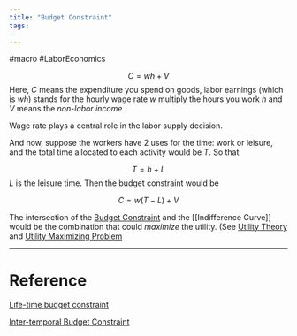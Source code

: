 ```yaml
---
title: "Budget Constraint"
tags:
- 
---
```


#macro #LaborEconomics 

$$
C=wh+V
$$
Here, $C$ means the expenditure you spend on goods, labor earnings (which is $wh$) stands for the hourly wage rate $w$ multiply the hours you work $h$ and  $V$ means the *non-labor income*  . 

Wage rate plays a central role in the labor supply decision.

And now, suppose the workers have 2 uses for the time: work or leisure, and the total time allocated to each activity would be $T$.  So that 

$$
T=h+L
$$
$L$ is the leisure time. Then the budget constraint would be 

$$
C=w(T-L)+V
$$

The intersection of the [Budget Constraint](Budget%20Constraint.md) and the [[Indifference Curve]] would be the combination that could *maximize* the utility. (See [Utility Theory](Utility%20Theory.md) and [Utility Maximizing Problem](Utility%20Maximizing%20Problem.md)



---



# Reference 

[Life-time budget constraint](Life-time%20budget%20constraint.md)

[Inter-temporal Budget Constraint](Inter-temporal%20Budget%20Constraint.md)
